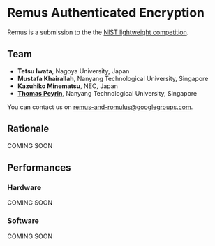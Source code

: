 # **Remus** Authenticated Encryption 

Remus is a submission to the the [NIST lightweight competition](https://csrc.nist.gov/projects/lightweight-cryptography). 

## Team

- **Tetsu Iwata**, Nagoya University, Japan
- **Mustafa Khairallah**, Nanyang Technological University, Singapore
- **Kazuhiko Minematsu**, NEC, Japan
- **[Thomas Peyrin](https://sites.google.com/site/thomaspeyrin/)**, Nanyang Technological University, Singapore

You can contact us on [remus-and-romulus@googlegroups.com](remus-and-romulus@googlegroups.com). 

## Rationale

COMING SOON


## Performances

### Hardware

COMING SOON

### Software

COMING SOON
